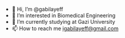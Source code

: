 - 👋 Hi, I’m @gabilayeff
- 👀 I’m interested in Biomedical Engineering
- 🌱 I’m currently studying at Gazi University
- 📫 How to reach me igabilayeff@gmail.com

<!---
gabilayeff/gabilayeff is a ✨ special ✨ repository because its `README.md` (this file) appears on your GitHub profile.
You can click the Preview link to take a look at your changes.
--->
